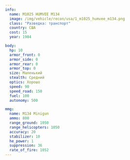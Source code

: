 ```yaml
---
info:
  name: M1025 HUMVEE M134
  image: /img/vehicle/recon/usa/1_m1025_humvee_m134.png
  class: "Разведка: транспорт"
  country: США
  cost: 15
  year: 1984

body:
  hp: 10
  armor_front: 0
  armor_side: 0
  armor_rear: 0
  armor_top: 0
  size: Маленький
  stealth: Средний
  optics: Хорошо
  speed: 90
  speed_road: 150
  fuel: 100
  autonomy: 500

mmg:
  name: M134 Minigun
  ammo: 800
  range_ground: 1050
  range_helicopters: 1050
  accuracy: 20
  stabilizer: 10
  he_power: 1
  suppression: 36
  rate_of_fire: 1052
---
```

